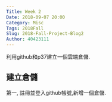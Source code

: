 ```yaml
---
Title: Week 2
Date: 2018-09-07 20:00
Category: Misc
Tags: 2018Fall
Slug: 2018-Fall-Project-Blog2
Author: 40423111
---
```


利用github和p37建立一個雲端倉儲.

<!-- PELICAN_END_SUMMARY -->

建立倉儲
----

第一, 註冊並登入github帳號,新增一個倉儲.




